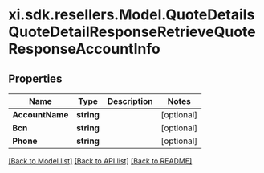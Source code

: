 # xi.sdk.resellers.Model.QuoteDetailsQuoteDetailResponseRetrieveQuoteResponseAccountInfo

## Properties

Name | Type | Description | Notes
------------ | ------------- | ------------- | -------------
**AccountName** | **string** |  | [optional] 
**Bcn** | **string** |  | [optional] 
**Phone** | **string** |  | [optional] 

[[Back to Model list]](../README.md#documentation-for-models) [[Back to API list]](../README.md#documentation-for-api-endpoints) [[Back to README]](../README.md)

